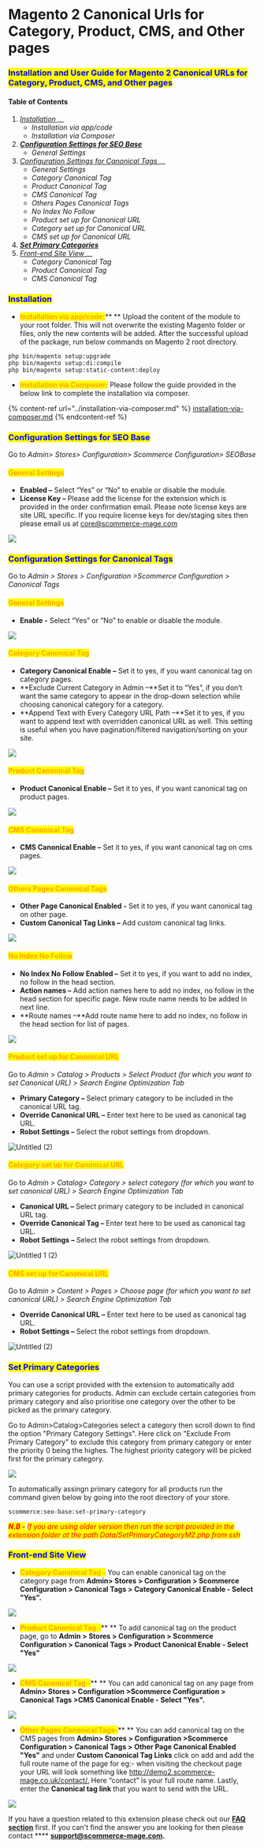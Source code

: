 # Magento 2 Canonical Urls for Category, Product, CMS, and Other pages

### <mark style="color:blue;">Installation and User Guide for Magento 2 Canonical URLs for Category, Product, CMS, and Other pages</mark>

#### **Table of Contents**

1. _<mark style="color:orange;background-color:blue;"></mark>_[_Installation_ ](magento-2-canonical-urls-for-category-product-cms-and-other-pages.md#\_bookmark0)__
   * _Installation via app/code_&#x20;
   * _Installation via Composer_
2. __[_Configuration Settings for SEO Base_ ](magento-2-canonical-urls-for-category-product-cms-and-other-pages.md#\_bookmark3)__
   * _General Settings_&#x20;
3. _<mark style="color:orange;"></mark>_[_Configuration Settings for Canonical Tags_ ](magento-2-canonical-urls-for-category-product-cms-and-other-pages.md#\_bookmark5)__
   * _General Settings_&#x20;
   * _Category Canonical Tag_&#x20;
   * _Product Canonical Tag_&#x20;
   * _CMS Canonical Tag_&#x20;
   * _Others Pages Canonical Tags_&#x20;
   * _No Index No Follow_&#x20;
   * _Product set up for Canonical URL_&#x20;
   * _Category set up for Canonical URL_&#x20;
   * _CMS set up for Canonical URL_&#x20;
4. __[_Set Primary Categories_](magento-2-canonical-urls-for-category-product-cms-and-other-pages.md#set-primary-categories)__
5. [_Front-end Site View_ ](magento-2-canonical-urls-for-category-product-cms-and-other-pages.md#\_bookmark15)__
   * _Category Canonical Tag_&#x20;
   * _Product Canonical Tag_&#x20;
   * _CMS Canonical Tag_&#x20;

### <mark style="color:blue;">Installation</mark> <a href="#_bookmark0" id="_bookmark0"></a>

* <mark style="color:orange;">**Installation via app/code:**</mark>** ** Upload the content of the module to your root folder. This will not overwrite the existing Magento folder or files, only the new contents will be added. After the successful upload of the package, run below commands on Magento 2 root directory.

```
php bin/magento setup:upgrade
php bin/magento setup:di:compile
php bin/magento setup:static-content:deploy
```

* <mark style="color:orange;">**Installation via Composer:**</mark> Please follow the guide provided in the below link to complete the installation via composer.

{% content-ref url="../installation-via-composer.md" %}
[installation-via-composer.md](../installation-via-composer.md)
{% endcontent-ref %}

### <mark style="color:blue;">Configuration Settings for SEO Base</mark> <a href="#_bookmark3" id="_bookmark3"></a>

Go to _Admin> Stores> Configuration> Scommerce Configuration> SEOBase_

#### <mark style="color:orange;">General Settings</mark> <a href="#_bookmark4" id="_bookmark4"></a>

* **Enabled –** Select “Yes” or “No” to enable or disable the module.
* **License Key –** Please add the license for the extension which is provided in the order confirmation email. Please note license keys are site URL specific. If you require license keys for dev/staging sites then please email us at [core@scommerce-mage.com](mailto:core@scommerce-mage.com)

![](../../.gitbook/assets/license.png)

### <mark style="color:blue;">Configuration Settings for Canonical Tags</mark> <a href="#_bookmark5" id="_bookmark5"></a>

Go to _Admin > Stores > Configuration >Scommerce Configuration > Canonical Tags_

#### <mark style="color:orange;">General Settings</mark> <a href="#_bookmark6" id="_bookmark6"></a>

* **Enable -** Select “Yes” or “No” to enable or disable the module.

![](../../.gitbook/assets/general.png)

#### <mark style="color:orange;">Category Canonical Tag</mark> <a href="#_bookmark7" id="_bookmark7"></a>

* **Category Canonical Enable –** Set it to yes, if you want canonical tag on category pages.
* **Exclude Current Category in Admin –**Set it to “Yes”, if you don’t want the same category to appear in the drop-down selection while choosing canonical category for a category.
* **Append Text with Every Category URL Path –**Set it to yes, if you want to append text with overridden canonical URL as well. This setting is useful when you have pagination/filtered navigation/sorting on your site.

![](../../.gitbook/assets/category.png)

#### <mark style="color:orange;">Product Canonical Tag</mark> <a href="#_bookmark8" id="_bookmark8"></a>

* **Product Canonical Enable –** Set it to yes, if you want canonical tag on product pages.

![](../../.gitbook/assets/product.png)

#### <mark style="color:orange;">CMS Canonical Tag</mark> <a href="#_bookmark9" id="_bookmark9"></a>

* **CMS Canonical Enable –** Set it to yes, if you want canonical tag on cms pages.

![](../../.gitbook/assets/cms.png)

#### <mark style="color:orange;">Others Pages Canonical Tags</mark> <a href="#_bookmark10" id="_bookmark10"></a>

* **Other Page Canonical Enabled -** Set it to yes, if you want canonical tag on other page.
* **Custom Canonical Tag Links –** Add custom canonical tag links.

![](../../.gitbook/assets/other.png)

#### <mark style="color:orange;">No Index No Follow</mark> <a href="#_bookmark11" id="_bookmark11"></a>

* **No Index No Follow Enabled –** Set it to yes, if you want to add no index, no follow in the head section.
* **Action names –** Add action names here to add no index, no follow in the head section for specific page. New route name needs to be added in next line.
* **Route names –**Add route name here to add no index, no follow in the head section for list of pages.

![](../../.gitbook/assets/noindex.png)



#### <mark style="color:orange;">Product set up for Canonical URL</mark> <a href="#_bookmark12" id="_bookmark12"></a>

Go to _Admin > Catalog > Products > Select Product (for which you want to set Canonical URL) > Search Engine Optimization Tab_

* **Primary Category –** Select primary category to be included in the canonical URL tag.
* **Override Canonical URL –** Enter text here to be used as canonical tag URL.
* **Robot Settings –** Select the robot settings from dropdown.

![Untitled (2)](<../../.gitbook/assets/11 (5)>)

#### <mark style="color:orange;">**Category set up for Canonical URL**</mark> <a href="#_bookmark13" id="_bookmark13"></a>

Go to _Admin > Catalog> Category > select category (for which you want to set canonical URL) > Search Engine Optimization Tab_

* **Canonical URL –** Select primary category to be included in canonical URL tag.
* **Override Canonical Tag –** Enter text here to be used as canonical tag URL.
* **Robot Settings –** Select the robot settings from dropdown.

![Untitled 1 (2)](<../../.gitbook/assets/12 (7)>)

#### <mark style="color:orange;">CMS set up for Canonical URL</mark> <a href="#_bookmark14" id="_bookmark14"></a>

Go to _Admin > Content > Pages > Choose page (for which you want to set canonical URL) > Search Engine Optimization Tab_

* **Override Canonical URL –** Enter text here to be used as canonical tag URL.
* **Robot Settings –** Select the robot settings from dropdown.

![Untitled (2)](<../../.gitbook/assets/13 (15)>)

### <mark style="color:blue;">Set Primary Categories</mark>

You can use a script provided with the extension to automatically add primary categories for products. Admin can exclude certain categories from primary category and also prioritise one category over the other to be picked as the primary category.

Go to Admin>Catalog>Categories select a category then scroll down to find the option "Primary Category Settings". Here click on "Exclude From Primary Category" to exclude this category from primary category or enter the priority 0 being the highes. The highest priority category will be picked first for the primary category.

![](<../../.gitbook/assets/1 (3) (1).png>)

To automatically assingn primary category for all products run the command given below by going into the root directory of your store.

```
scommerce:seo-base:set-primary-category
```

_<mark style="color:red;">**N.B -**</mark>_ _<mark style="color:red;">If you are using older version then run the script provided in the extension folder at the path Data/SetPrimaryCategoryM2.php from ssh</mark>_

### <mark style="color:blue;">Front-end Site View</mark> <a href="#_bookmark15" id="_bookmark15"></a>

* <mark style="color:orange;">**Category Canonical Tag -**</mark> You can enable canonical tag on the category page from **Admin> Stores > Configuration > Scommerce Configuration > Canonical Tags > Category Canonical Enable - Select "Yes".**

![](<../../.gitbook/assets/14 (4)>)

* <mark style="color:orange;">**Product Canonical Tag -**</mark>** ** To add canonical tag on the product page, go to **Admin > Stores > Configuration > Scommerce Configuration > Canonical Tags > Product Canonical Enable - Select "Yes"**&#x20;

![](<../../.gitbook/assets/15 (11)>)

* <mark style="color:orange;">**CMS Canonical Tag -**</mark>** ** You can add canonical tag on any page from **Admin> Stores > Configuration >Scommerce Configuration > Canonical Tags >CMS Canonical Enable - Select "Yes".**

![](<../../.gitbook/assets/16 (16)>)

* <mark style="color:orange;">**Other Pages Canonical Tags-**</mark>** ** You can add canonical tag on the CMS pages from **Admin> Stores > Configuration >Scommerce Configuration > Canonical Tags > Other Page Canonical Enabled "Yes"** and under **Custom Canonical Tag Links** click on add and add the full route name of the page for eg:- when visiting the checkout page your URL will look something like [http://demo2.scommerce-](http://demo2.scommerce-mage.co.uk/contact/)[mage.co.uk/contact/.](http://demo2.scommerce-mage.co.uk/contact/) Here “contact” is your full route name. Lastly, enter the **Canonical tag link** that you want to send with the URL.

![](<../../.gitbook/assets/17 (7)>)

If you have a question related to this extension please check out our [**FAQ section**](https://www.scommerce-mage.com/magento-2-canonical-urls-for-category-product-and-cms-pages.html#faq) first. If you can't find the answer you are looking for then please contact **** [**support@scommerce-mage.com**](mailto:core@scommerce-mage.com)**.**
